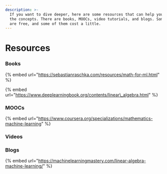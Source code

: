 ```yaml
---
description: >-
  If you want to dive deeper, here are some resources that can help you master
  the concepts. There are books, MOOCs, video tutorials, and blogs. Some of them
  are free, and some of them cost a little.
---
```


# Resources

### Books

{% embed url="https://sebastianraschka.com/resources/math-for-ml.html" %}

{% embed url="https://www.deeplearningbook.org/contents/linear\_algebra.html" %}

### MOOCs

{% embed url="https://www.coursera.org/specializations/mathematics-machine-learning" %}

### Videos

### Blogs

{% embed url="https://machinelearningmastery.com/linear-algebra-machine-learning/" %}





